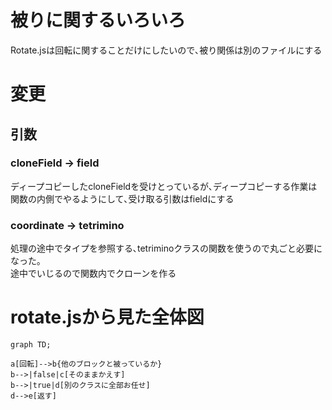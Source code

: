 # 被りに関するいろいろ
Rotate.jsは回転に関することだけにしたいので､被り関係は別のファイルにする

# 変更
## 引数
### cloneField -> field
ディープコピーしたcloneFieldを受けとっているが､ディープコピーする作業は
関数の内側でやるようにして､受け取る引数はfieldにする

### coordinate -> tetrimino
処理の途中でタイプを参照する､tetriminoクラスの関数を使うので丸ごと必要になった｡  
途中でいじるので関数内でクローンを作る  

# rotate.jsから見た全体図
```mermaid
graph TD;

a[回転]-->b{他のブロックと被っているか}
b-->|false|c[そのままかえす]
b-->|true|d[別のクラスに全部お任せ]
d-->e[返す]

```